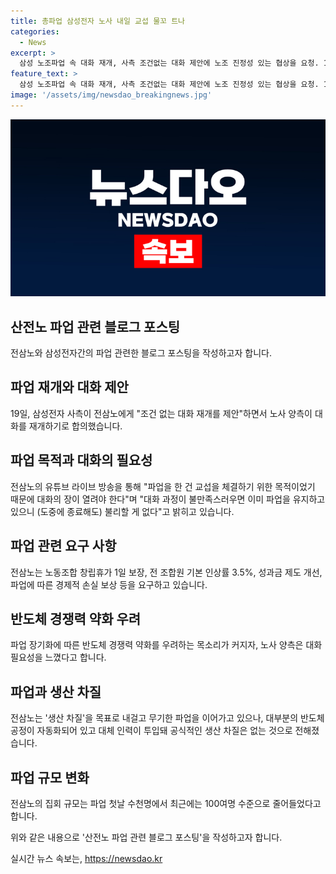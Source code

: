 ```yaml
---
title: 총파업 삼성전자 노사 내일 교섭 물꼬 트나
categories:
  - News
excerpt: >
  삼성 노조파업 속 대화 재개, 사측 조건없는 대화 제안에 노조 진정성 있는 협상을 요청. 19일 대면회담으로 교섭 재개할 예정. 노조는 파업 목적은 교섭 체결이라며, 대화의 중요성 강조. 양측은 각자 요구 확인 후 교섭 일정 조율 예정. 파업으로 인한 생산 차질 우려와 반도체 경쟁력 약화 우려하며 대화 필요성 강조. 생산 차질은 자동화된 공정과 대체 인력 투입으로 심각하지 않다는 전망.
feature_text: >
  삼성 노조파업 속 대화 재개, 사측 조건없는 대화 제안에 노조 진정성 있는 협상을 요청. 19일 대면회담으로 교섭 재개할 예정. 노조는 파업 목적은 교섭 체결이라며, 대화의 중요성 강조. 양측은 각자 요구 확인 후 교섭 일정 조율 예정. 파업으로 인한 생산 차질 우려와 반도체 경쟁력 약화 우려하며 대화 필요성 강조. 생산 차질은 자동화된 공정과 대체 인력 투입으로 심각하지 않다는 전망.
image: '/assets/img/newsdao_breakingnews.jpg'
---
```


<p><img src="/assets/img/newsdao_breakingnews.jpg" alt="ontimetimes 속보" /></p>

<h2 data-ke-size="size26">산전노 파업 관련 블로그 포스팅</h2>

<p>전삼노와 삼성전자간의 파업 관련한 블로그 포스팅을 작성하고자 합니다.</p>

<h2 data-ke-size="size24">파업 재개와 대화 제안</h2>

<p data-ke-size="size16">19일, 삼성전자 사측이 전삼노에게 "조건 없는 대화 재개를 제안"하면서 노사 양측이 대화를 재개하기로 합의했습니다.</p>

<h2 data-ke-size="size24">파업 목적과 대화의 필요성</h2>

<p data-ke-size="size16">전삼노의 유튜브 라이브 방송을 통해 "파업을 한 건 교섭을 체결하기 위한 목적이었기 때문에 대화의 장이 열려야 한다"며 "대화 과정이 불만족스러우면 이미 파업을 유지하고 있으니 (도중에 종료해도) 불리할 게 없다"고 밝히고 있습니다.</p>

<h2 data-ke-size="size24">파업 관련 요구 사항</h2>

<p data-ke-size="size16">전삼노는 노동조합 창립휴가 1일 보장, 전 조합원 기본 인상률 3.5%, 성과금 제도 개선, 파업에 따른 경제적 손실 보상 등을 요구하고 있습니다.</p>

<h2 data-ke-size="size24">반도체 경쟁력 약화 우려</h2>

<p data-ke-size="size16">파업 장기화에 따른 반도체 경쟁력 약화를 우려하는 목소리가 커지자, 노사 양측은 대화 필요성을 느꼈다고 합니다.</p>

<h2 data-ke-size="size24">파업과 생산 차질</h2>

<p data-ke-size="size16">전삼노는 '생산 차질'을 목표로 내걸고 무기한 파업을 이어가고 있으나, 대부분의 반도체 공정이 자동화되어 있고 대체 인력이 투입돼 공식적인 생산 차질은 없는 것으로 전해졌습니다.</p>

<h2 data-ke-size="size24">파업 규모 변화</h2>

<p data-ke-size="size16">전삼노의 집회 규모는 파업 첫날 수천명에서 최근에는 100여명 수준으로 줄어들었다고 합니다.</p>

<p>위와 같은 내용으로 '산전노 파업 관련 블로그 포스팅'을 작성하고자 합니다.</p>
실시간 뉴스 속보는, <a href="https://newsdao.kr" rel="dofollow">https://newsdao.kr</a>


